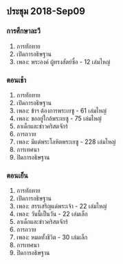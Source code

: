 
## ประชุม 2018-Sep09

### การศึกษาละวี

1. การทักทาย 
2. เปิดการอธิษฐาน 
3. เพลง:  พระองค์ ผู้ทรงสัตย์ซื่อ - 12 เล่มไหญ่

### ตอนเช้า

1. การทักทาย 
2. เปิดการอธิษฐาน 
3. เพลง:  ข้าฯ ต้องการพระเยซู - 61 เล่มไหญ่
4. เพลง:  ขออยู่ใกล้พระเยซู - 75 เล่มไหญ่
5. ลาเด็กและข่าวคริสตจักร์
6. การถวาย
7. เพลง:  มีแต่พระโลหิตพระเยซู - 228 เล่มไหญ่
8. การเทศนา
9. ปิดการอธิษฐาน

### ตอนเย็น

1. การทักทาย 
2. เปิดการอธิษฐาน 
3. เพลง:  สรรเสริญแด่พระเจ้า - 22 เล่มไหญ่
4. เพลง:  วันนี้เป็นวัน - 22 เล่มเล็ก
5. ลาเด็กและข่าวคริสตจักร์
6. การถวาย
7. เพลง:  หมดทั้งชีวิต - 30 เล่มเล็ก
8. การเทศนา
9. ปิดการอธิษฐาน
